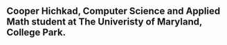 ## Cooper Hichkad, Computer Science and Applied Math student at The Univeristy of Maryland, College Park.
